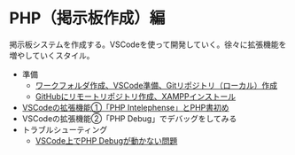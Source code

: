 # PHP（掲示板作成）編

掲示板システムを作成する。VSCodeを使って開発していく。徐々に拡張機能を増やしていくスタイル。

* 準備
  * [ワークフォルダ作成、VSCode準備、Gitリポジトリ（ローカル）作成](preparation.html)
  * [GitHubにリモートリポジトリ作成、XAMPPインストール](preparation2.html)
* [VSCodeの拡張機能①「PHP Intelephense」とPHP書初め](startphp.html)
* VSCodeの拡張機能②「PHP Debug」でデバッグをしてみる
* トラブルシューティング
  * [VSCode上でPHP Debugが動かない問題](troubleshooting.html)

